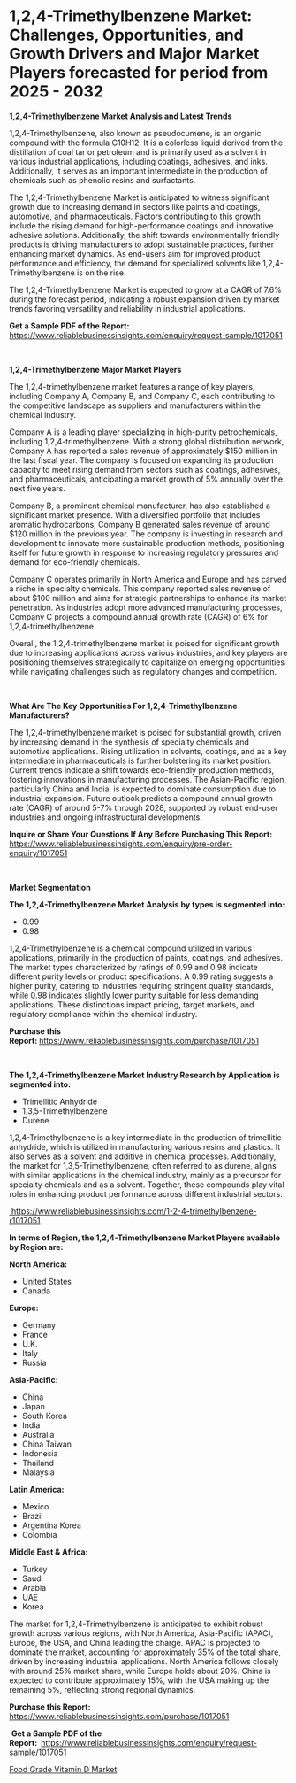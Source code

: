 <p><h1>1,2,4-Trimethylbenzene Market: Challenges, Opportunities, and Growth Drivers and Major Market Players forecasted for period from 2025 - 2032</h1></p><p><strong>1,2,4-Trimethylbenzene Market Analysis and Latest Trends</strong></p>
<p><p>1,2,4-Trimethylbenzene, also known as pseudocumene, is an organic compound with the formula C10H12. It is a colorless liquid derived from the distillation of coal tar or petroleum and is primarily used as a solvent in various industrial applications, including coatings, adhesives, and inks. Additionally, it serves as an important intermediate in the production of chemicals such as phenolic resins and surfactants.</p><p>The 1,2,4-Trimethylbenzene Market is anticipated to witness significant growth due to increasing demand in sectors like paints and coatings, automotive, and pharmaceuticals. Factors contributing to this growth include the rising demand for high-performance coatings and innovative adhesive solutions. Additionally, the shift towards environmentally friendly products is driving manufacturers to adopt sustainable practices, further enhancing market dynamics. As end-users aim for improved product performance and efficiency, the demand for specialized solvents like 1,2,4-Trimethylbenzene is on the rise.</p><p>The 1,2,4-Trimethylbenzene Market is expected to grow at a CAGR of 7.6% during the forecast period, indicating a robust expansion driven by market trends favoring versatility and reliability in industrial applications.</p></p>
<p><strong>Get a Sample PDF of the Report:&nbsp;</strong> <a href="https://www.reliablebusinessinsights.com/enquiry/request-sample/1017051?utm_campaign=2111&utm_medium=2&utm_source=Github&utm_content=ia&utm_term=21032025&utm_id=124-trimethylbenzene">https://www.reliablebusinessinsights.com/enquiry/request-sample/1017051</a></p>
<p>&nbsp;</p>
<p><strong>1,2,4-Trimethylbenzene Major Market Players</strong></p>
<p><p>The 1,2,4-trimethylbenzene market features a range of key players, including Company A, Company B, and Company C, each contributing to the competitive landscape as suppliers and manufacturers within the chemical industry.</p><p>Company A is a leading player specializing in high-purity petrochemicals, including 1,2,4-trimethylbenzene. With a strong global distribution network, Company A has reported a sales revenue of approximately $150 million in the last fiscal year. The company is focused on expanding its production capacity to meet rising demand from sectors such as coatings, adhesives, and pharmaceuticals, anticipating a market growth of 5% annually over the next five years.</p><p>Company B, a prominent chemical manufacturer, has also established a significant market presence. With a diversified portfolio that includes aromatic hydrocarbons, Company B generated sales revenue of around $120 million in the previous year. The company is investing in research and development to innovate more sustainable production methods, positioning itself for future growth in response to increasing regulatory pressures and demand for eco-friendly chemicals.</p><p>Company C operates primarily in North America and Europe and has carved a niche in specialty chemicals. This company reported sales revenue of about $100 million and aims for strategic partnerships to enhance its market penetration. As industries adopt more advanced manufacturing processes, Company C projects a compound annual growth rate (CAGR) of 6% for 1,2,4-trimethylbenzene.</p><p>Overall, the 1,2,4-trimethylbenzene market is poised for significant growth due to increasing applications across various industries, and key players are positioning themselves strategically to capitalize on emerging opportunities while navigating challenges such as regulatory changes and competition.</p></p>
<p>&nbsp;</p>
<p><strong>What Are The Key Opportunities For 1,2,4-Trimethylbenzene Manufacturers?</strong></p>
<p><p>The 1,2,4-trimethylbenzene market is poised for substantial growth, driven by increasing demand in the synthesis of specialty chemicals and automotive applications. Rising utilization in solvents, coatings, and as a key intermediate in pharmaceuticals is further bolstering its market position. Current trends indicate a shift towards eco-friendly production methods, fostering innovations in manufacturing processes. The Asian-Pacific region, particularly China and India, is expected to dominate consumption due to industrial expansion. Future outlook predicts a compound annual growth rate (CAGR) of around 5-7% through 2028, supported by robust end-user industries and ongoing infrastructural developments.</p></p>
<p><strong>Inquire or Share Your Questions If Any Before Purchasing This Report:</strong> <a href="https://www.reliablebusinessinsights.com/enquiry/pre-order-enquiry/1017051?utm_campaign=2111&utm_medium=2&utm_source=Github&utm_content=ia&utm_term=21032025&utm_id=124-trimethylbenzene">https://www.reliablebusinessinsights.com/enquiry/pre-order-enquiry/1017051</a></p>
<p>&nbsp;</p>
<p><strong>Market Segmentation</strong></p>
<p><strong>The 1,2,4-Trimethylbenzene Market Analysis by types is segmented into:</strong></p>
<p><ul><li>0.99</li><li>0.98</li></ul></p>
<p><p>1,2,4-Trimethylbenzene is a chemical compound utilized in various applications, primarily in the production of paints, coatings, and adhesives. The market types characterized by ratings of 0.99 and 0.98 indicate different purity levels or product specifications. A 0.99 rating suggests a higher purity, catering to industries requiring stringent quality standards, while 0.98 indicates slightly lower purity suitable for less demanding applications. These distinctions impact pricing, target markets, and regulatory compliance within the chemical industry.</p></p>
<p><strong>Purchase this Report:&nbsp;</strong><a href="https://www.reliablebusinessinsights.com/purchase/1017051?utm_campaign=2111&utm_medium=2&utm_source=Github&utm_content=ia&utm_term=21032025&utm_id=124-trimethylbenzene">https://www.reliablebusinessinsights.com/purchase/1017051</a></p>
<p>&nbsp;</p>
<p><strong>The 1,2,4-Trimethylbenzene Market Industry Research by Application is segmented into:</strong></p>
<p><ul><li>Trimellitic Anhydride</li><li>1,3,5-Trimethylbenzene</li><li>Durene</li></ul></p>
<p><p>1,2,4-Trimethylbenzene is a key intermediate in the production of trimellitic anhydride, which is utilized in manufacturing various resins and plastics. It also serves as a solvent and additive in chemical processes. Additionally, the market for 1,3,5-Trimethylbenzene, often referred to as durene, aligns with similar applications in the chemical industry, mainly as a precursor for specialty chemicals and as a solvent. Together, these compounds play vital roles in enhancing product performance across different industrial sectors.</p></p>
<p><a href="https://www.reliablebusinessinsights.com/1-2-4-trimethylbenzene-r1017051?utm_campaign=2111&utm_medium=2&utm_source=Github&utm_content=ia&utm_term=21032025&utm_id=124-trimethylbenzene">&nbsp;https://www.reliablebusinessinsights.com/1-2-4-trimethylbenzene-r1017051</a></p>
<p><strong>In terms of Region, the 1,2,4-Trimethylbenzene Market Players available by Region are:</strong></p>
<p>
    <p> <strong> North America: </strong>
        <ul>
            <li>United States</li>
            <li>Canada</li>
        </ul>
        </p> 
    <p> <strong> Europe: </strong>
        <ul>
            <li>Germany</li>
            <li>France</li>
            <li>U.K.</li>
            <li>Italy</li>
            <li>Russia</li>
        </ul>
        </p> 
    <p> <strong> Asia-Pacific: </strong>
        <ul>
            <li>China</li>
            <li>Japan</li>
            <li>South Korea</li>
            <li>India</li>
            <li>Australia</li>
            <li>China Taiwan</li>
            <li>Indonesia</li>
            <li>Thailand</li>
            <li>Malaysia</li>
        </ul>
        </p> 
    <p> <strong> Latin America: </strong>
        <ul>
            <li>Mexico</li>
            <li>Brazil</li>
            <li>Argentina Korea</li>
            <li>Colombia</li>
        </ul>
        </p> 
    <p> <strong> Middle East & Africa: </strong>
        <ul>
            <li>Turkey</li>
            <li>Saudi</li>
            <li>Arabia</li>
            <li>UAE</li>
            <li>Korea</li>
        </ul>
    </p>
    </p>
<p><p>The market for 1,2,4-Trimethylbenzene is anticipated to exhibit robust growth across various regions, with North America, Asia-Pacific (APAC), Europe, the USA, and China leading the charge. APAC is projected to dominate the market, accounting for approximately 35% of the total share, driven by increasing industrial applications. North America follows closely with around 25% market share, while Europe holds about 20%. China is expected to contribute approximately 15%, with the USA making up the remaining 5%, reflecting strong regional dynamics.</p></p>
<p><strong>Purchase this Report: </strong><a href="https://www.reliablebusinessinsights.com/purchase/1017051?utm_campaign=2111&utm_medium=2&utm_source=Github&utm_content=ia&utm_term=21032025&utm_id=124-trimethylbenzene">https://www.reliablebusinessinsights.com/purchase/1017051</a></p>
<p>&nbsp;<strong>Get a Sample PDF of the Report:&nbsp;&nbsp;</strong><a href="https://www.reliablebusinessinsights.com/enquiry/request-sample/1017051?utm_campaign=2111&utm_medium=2&utm_source=Github&utm_content=ia&utm_term=21032025&utm_id=124-trimethylbenzene">https://www.reliablebusinessinsights.com/enquiry/request-sample/1017051</a></p>
<p><strong></strong></p>
<p><p><a href="https://github.com/aaryaheron0c/Market-Research-Report-List-1/blob/main/food-grade-vitamin-d-market.md?utm_campaign=2111&utm_medium=2&utm_source=Github&utm_content=ia&utm_term=21032025&utm_id=124-trimethylbenzene">Food Grade Vitamin D Market</a></p></p>